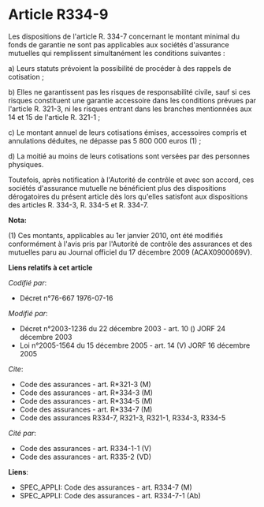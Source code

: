 # Article R334-9

Les dispositions de l'article R. 334-7 concernant le montant minimal du fonds de garantie ne sont pas applicables aux
sociétés d'assurance mutuelles qui remplissent simultanément les conditions suivantes :

a) Leurs statuts prévoient la possibilité de procéder à des rappels de cotisation ;

b) Elles ne garantissent pas les risques de responsabilité civile, sauf si ces risques constituent une garantie accessoire
dans les conditions prévues par l'article R. 321-3, ni les risques entrant dans les branches mentionnées aux 14 et 15 de
l'article R. 321-1 ;

c) Le montant annuel de leurs cotisations émises, accessoires compris et annulations déduites, ne dépasse pas 5 800 000 euros
(1) ;

d) La moitié au moins de leurs cotisations sont versées par des personnes physiques.

Toutefois, après notification à l'Autorité de contrôle et avec son accord, ces sociétés d'assurance mutuelle ne bénéficient
plus des dispositions dérogatoires du présent article dès lors qu'elles satisfont aux dispositions des articles R. 334-3, R.
334-5 et R. 334-7.

**Nota:**

(1) Ces montants, applicables au 1er janvier 2010, ont été modifiés conformément à l'avis pris par l'Autorité de contrôle des
assurances et des mutuelles paru au Journal officiel du 17 décembre 2009 (ACAX0900069V).

**Liens relatifs à cet article**

_Codifié par_:

  - Décret n°76-667 1976-07-16

_Modifié par_:

  - Décret n°2003-1236 du 22 décembre 2003 - art. 10 () JORF 24 décembre 2003
  - Loi n°2005-1564 du 15 décembre 2005 - art. 14 (V) JORF 16 décembre 2005

_Cite_:

  - Code des assurances - art. R*321-3 (M)
  - Code des assurances - art. R*334-3 (M)
  - Code des assurances - art. R*334-5 (M)
  - Code des assurances - art. R*334-7 (M)
  - Code des assurances R334-7, R321-3, R321-1, R334-3, R334-5

_Cité par_:

  - Code des assurances - art. R334-1-1 (V)
  - Code des assurances - art. R335-2 (VD)

**Liens**:

  - SPEC_APPLI: Code des assurances - art. R334-7 (M)
  - SPEC_APPLI: Code des assurances - art. R334-7-1 (Ab)
